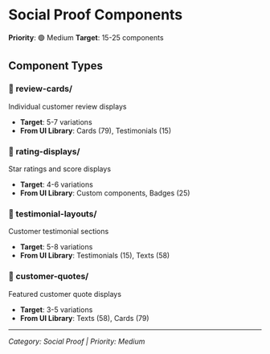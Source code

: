 # Social Proof Components

**Priority**: 🟢 Medium
**Target**: 15-25 components

## Component Types

### 📁 review-cards/
Individual customer review displays
- **Target**: 5-7 variations
- **From UI Library**: Cards (79), Testimonials (15)

### 📁 rating-displays/
Star ratings and score displays
- **Target**: 4-6 variations
- **From UI Library**: Custom components, Badges (25)

### 📁 testimonial-layouts/
Customer testimonial sections
- **Target**: 5-8 variations
- **From UI Library**: Testimonials (15), Texts (58)

### 📁 customer-quotes/
Featured customer quote displays
- **Target**: 3-5 variations
- **From UI Library**: Texts (58), Cards (79)

---

*Category: Social Proof | Priority: Medium*

